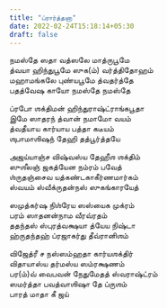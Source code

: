 ```yaml
---
title: "ப்ரார்த்தனா"
date: 2022-02-24T15:18:14+05:30
draft: false
---
```

நமஸ்தே ஸதா வத்ஸலே மாத்ருபூமே                
த்வயா ஹிந்துபூமே ஸுக(ம்) வர்த்திதோஹம்  
மஹாமங்கலே புண்யபூமே த்வதர்த்தே       
பதத்வேஷ காயோ நமஸ்தே நமஸ்தே        

ப்ரபோ ஶக்திமன் ஹிந்துராஷ்ட்ராங்கபூதா    
இமே ஸாதரந் த்வான் நமாமோ வயம்                    
த்வதீயாய கார்யாய பத்தா கடீயம்                       
ஶுபாமாஶிஷந் தேஹி தத்பூர்த்தயே                      

அஜய்யாஞ்ச விஷ்வஸ்ய தேஹீஶ ஶக்திம்        
ஸுஶீலஞ் ஜகத்யேன நம்ரம் பவேத்             
ஶ்ருதஞ்சைவ யத்கண்டகாகீர்ணமார்கம்          
ஸ்வயம் ஸ்வீக்ருதன்நஸ் ஸுகங்காரயேத்       

ஸமுத்கர்ஷ நிஶ்ரேய ஸஸ்யைக முக்ரம்        
பரம் ஸாதனன்நாம வீரவ்ரதம்                 
ததந்தஸ் ஸ்புரத்வக்ஷயா த்யேய நிஷ்டா        
ஹ்ருதந்தஹ் ப்ரஜாகர்து தீவ்ரானிஶம்           

விஜேத்ரீ ச நஸ்ஸம்ஹதா கார்யஶக்திர்         
விதாயாஸ்ய தர்மஸ்ய ஸம்ரக்ஷணம்            
பர(ம்)வ் வைபவன் நேதுமேதத் ஸ்வராஷ்ட்ரம்   
ஸமர்த்தா பவத்வாஶிஷா தே ப்ருஶம்         
பாரத் மாதா கீ ஜய்